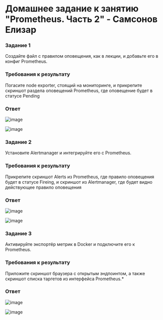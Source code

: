 # Домашнее задание к занятию "Prometheus. Часть 2" - Самсонов Елизар

### Задание 1
Создайте файл с правилом оповещения, как в лекции, и добавьте его в конфиг Prometheus.

### Требования к результату

Погасите node exporter, стоящий на мониторинге, и прикрепите скриншот раздела оповещений Prometheus, где оповещение будет в статусе Pending

### Ответ

![image](https://github.com/elisar83/hw-05/assets/122297912/d0330fdd-e8f3-4a19-ad79-7c7d56621839)

![image](https://github.com/elisar83/hw-05/assets/122297912/73c7b2dd-d3fa-4bad-b4be-9e63ebc63e58)

### Задание 2
Установите Alertmanager и интегрируйте его с Prometheus.

### Требования к результату

Прикрепите скриншот Alerts из Prometheus, где правило оповещения будет в статусе Fireing, и скриншот из Alertmanager, где будет видно действующее правило оповещения
 
### Ответ

![image](https://github.com/elisar83/hw-05/assets/122297912/4d36aa83-1ade-48bf-908e-27c90d50d6da)

![image](https://github.com/elisar83/hw-05/assets/122297912/d36da274-b306-4033-82cb-73a4efaed93c)


### Задание 3
Активируйте экспортёр метрик в Docker и подключите его к Prometheus.

### Требования к результату

Приложите скриншот браузера с открытым эндпоинтом, а также скриншот списка таргетов из интерфейса Prometheus.*

### Ответ

![image](https://github.com/elisar83/hw-05/assets/122297912/00a0b7ae-33a2-4467-8e58-dcedd385c2ae)

![image](https://github.com/elisar83/hw-05/assets/122297912/112f1b0d-e6c8-4484-af60-d00cf7b5e735)

